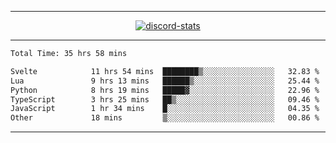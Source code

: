 <a href="https://www.github.com/ripavoid" target="_blank" rel="noreferrer">

-------

<div align='center'>
    <a href='https://discordapp.com/users/825178146797518881'>
        <img align='center' alt='discord-stats' src='https://api.discord-status.me/825178146797518881?nitro&boost=4&gradient=%231e0b1a%2C%23000000%2C%23000000%2C%23160316'></img>
    </a>
</div>

-------

<!--START_SECTION:waka-->

```txt
Total Time: 35 hrs 58 mins

Svelte            11 hrs 54 mins  ████████▒░░░░░░░░░░░░░░░░   32.83 %
Lua               9 hrs 13 mins   ██████▒░░░░░░░░░░░░░░░░░░   25.44 %
Python            8 hrs 19 mins   █████▓░░░░░░░░░░░░░░░░░░░   22.96 %
TypeScript        3 hrs 25 mins   ██▒░░░░░░░░░░░░░░░░░░░░░░   09.46 %
JavaScript        1 hr 34 mins    █░░░░░░░░░░░░░░░░░░░░░░░░   04.35 %
Other             18 mins         ▒░░░░░░░░░░░░░░░░░░░░░░░░   00.86 %
```

<!--END_SECTION:waka-->

-------
